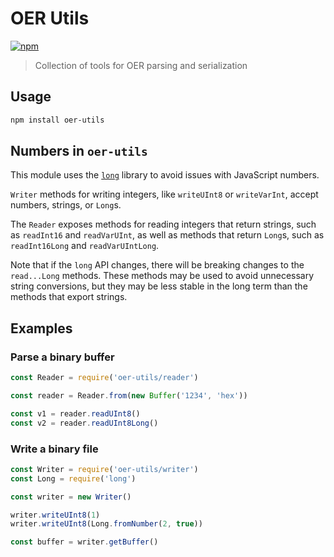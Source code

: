 # OER Utils

[![npm][npm-image]][npm-url]

[npm-image]: https://img.shields.io/npm/v/oer-utils.svg?style=flat
[npm-url]: https://npmjs.org/package/oer-utils

> Collection of tools for OER parsing and serialization

## Usage

``` sh
npm install oer-utils
```

## Numbers in `oer-utils`

This module uses the [`long`](https://github.com/dcodeIO/long.js) library to avoid issues with JavaScript numbers.

`Writer` methods for writing integers, like `writeUInt8` or `writeVarInt`, accept numbers, strings, or `Long`s.

The `Reader` exposes methods for reading integers that return strings, such as `readInt16` and `readVarUInt`, as well as methods that return `Long`s, such as `readInt16Long` and `readVarUIntLong`.

Note that if the `long` API changes, there will be breaking changes to the `read...Long` methods. These methods may be used to avoid unnecessary string conversions, but they may be less stable in the long term than the methods that export strings.

## Examples

### Parse a binary buffer

``` js
const Reader = require('oer-utils/reader')

const reader = Reader.from(new Buffer('1234', 'hex'))

const v1 = reader.readUInt8()
const v2 = reader.readUInt8Long()
```

### Write a binary file

``` js
const Writer = require('oer-utils/writer')
const Long = require('long')

const writer = new Writer()

writer.writeUInt8(1)
writer.writeUInt8(Long.fromNumber(2, true))

const buffer = writer.getBuffer()
```
